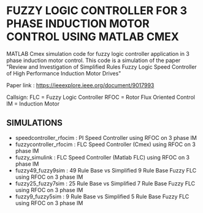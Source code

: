 # FUZZY LOGIC CONTROLLER FOR 3 PHASE INDUCTION MOTOR CONTROL USING MATLAB CMEX
MATLAB Cmex simulation code for fuzzy logic controller application in 3 phase induction motor control.
This code is a simulation of the paper "Review and Investigation of Simplified Rules Fuzzy Logic Speed Controller of High Performance Induction Motor Drives"

Paper link : https://ieeexplore.ieee.org/document/9017993

Callsign: 
FLC = Fuzzy Logic Controller
RFOC = Rotor Flux Oriented Control
IM = Induction Motor

## SIMULATIONS
* speedcontroller_rfocim : PI Speed Controller using RFOC on 3 phase IM
* fuzzycontroller_rfocim : FLC Speed Controller (Cmex) using RFOC on 3 phase IM
* fuzzy_simulink : FLC Speed Controller (Matlab FLC) using RFOC on 3 phase IM
* fuzzy49_fuzzy9sim : 49 Rule Base vs Simplified 9 Rule Base Fuzzy FLC using RFOC on 3 phase IM
* fuzzy25_fuzzy7sim : 25 Rule Base vs Simplified 7 Rule Base Fuzzy FLC using RFOC on 3 phase IM
* fuzzy9_fuzzy5sim : 9 Rule Base vs Simplified 5 Rule Base Fuzzy FLC using RFOC on 3 phase IM
